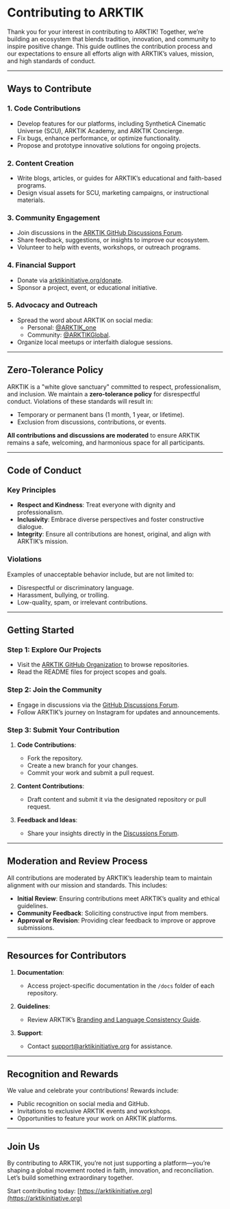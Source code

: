 # **Contributing to ARKTIK**

Thank you for your interest in contributing to ARKTIK! Together, we’re building an ecosystem that blends tradition, innovation, and community to inspire positive change. This guide outlines the contribution process and our expectations to ensure all efforts align with ARKTIK’s values, mission, and high standards of conduct.

---

## **Ways to Contribute**

### **1. Code Contributions**  
   - Develop features for our platforms, including SyntheticA Cinematic Universe (SCU), ARKTIK Academy, and ARKTIK Concierge.  
   - Fix bugs, enhance performance, or optimize functionality.  
   - Propose and prototype innovative solutions for ongoing projects.  

### **2. Content Creation**  
   - Write blogs, articles, or guides for ARKTIK’s educational and faith-based programs.  
   - Design visual assets for SCU, marketing campaigns, or instructional materials.  

### **3. Community Engagement**  
   - Join discussions in the [ARKTIK GitHub Discussions Forum](https://github.com/ARKTIKGlobal/discussions).  
   - Share feedback, suggestions, or insights to improve our ecosystem.  
   - Volunteer to help with events, workshops, or outreach programs.  

### **4. Financial Support**  
   - Donate via [arktikinitiative.org/donate](https://arktikinitiative.org/donate).  
   - Sponsor a project, event, or educational initiative.  

### **5. Advocacy and Outreach**  
   - Spread the word about ARKTIK on social media:  
     - Personal: [@ARKTIK_one](https://instagram.com/ARKTIK_one)  
     - Community: [@ARKTIKGlobal](https://instagram.com/ARKTIKGlobal).  
   - Organize local meetups or interfaith dialogue sessions.  

---

## **Zero-Tolerance Policy**

ARKTIK is a "white glove sanctuary" committed to respect, professionalism, and inclusion. We maintain a **zero-tolerance policy** for disrespectful conduct. Violations of these standards will result in:

- Temporary or permanent bans (1 month, 1 year, or lifetime).  
- Exclusion from discussions, contributions, or events.  

**All contributions and discussions are moderated** to ensure ARKTIK remains a safe, welcoming, and harmonious space for all participants.

---

## **Code of Conduct**

### **Key Principles**
- **Respect and Kindness**: Treat everyone with dignity and professionalism.  
- **Inclusivity**: Embrace diverse perspectives and foster constructive dialogue.  
- **Integrity**: Ensure all contributions are honest, original, and align with ARKTIK’s mission.  

### **Violations**
Examples of unacceptable behavior include, but are not limited to:
- Disrespectful or discriminatory language.  
- Harassment, bullying, or trolling.  
- Low-quality, spam, or irrelevant contributions.  

---

## **Getting Started**

### **Step 1: Explore Our Projects**
- Visit the [ARKTIK GitHub Organization](https://github.com/ARKTIKGlobal) to browse repositories.  
- Read the README files for project scopes and goals.  

### **Step 2: Join the Community**
- Engage in discussions via the [GitHub Discussions Forum](https://github.com/ARKTIKGlobal/discussions).  
- Follow ARKTIK’s journey on Instagram for updates and announcements.  

### **Step 3: Submit Your Contribution**
1. **Code Contributions**:  
   - Fork the repository.  
   - Create a new branch for your changes.  
   - Commit your work and submit a pull request.  

2. **Content Contributions**:  
   - Draft content and submit it via the designated repository or pull request.  

3. **Feedback and Ideas**:  
   - Share your insights directly in the [Discussions Forum](https://github.com/ARKTIKGlobal/discussions).  

---

## **Moderation and Review Process**

All contributions are moderated by ARKTIK’s leadership team to maintain alignment with our mission and standards. This includes:

- **Initial Review**: Ensuring contributions meet ARKTIK’s quality and ethical guidelines.  
- **Community Feedback**: Soliciting constructive input from members.  
- **Approval or Revision**: Providing clear feedback to improve or approve submissions.  

---

## **Resources for Contributors**

1. **Documentation**:  
   - Access project-specific documentation in the `/docs` folder of each repository.  

2. **Guidelines**:  
   - Review ARKTIK’s [Branding and Language Consistency Guide](https://arktikinitiative.org/branding-guide).  

3. **Support**:  
   - Contact [support@arktikinitiative.org](mailto:support@arktikinitiative.org) for assistance.  

---

## **Recognition and Rewards**

We value and celebrate your contributions! Rewards include:  
- Public recognition on social media and GitHub.  
- Invitations to exclusive ARKTIK events and workshops.  
- Opportunities to feature your work on ARKTIK platforms.  

---

## **Join Us**

By contributing to ARKTIK, you’re not just supporting a platform—you’re shaping a global movement rooted in faith, innovation, and reconciliation. Let’s build something extraordinary together.

Start contributing today: [https://arktikinitiative.org](https://arktikinitiative.org)
